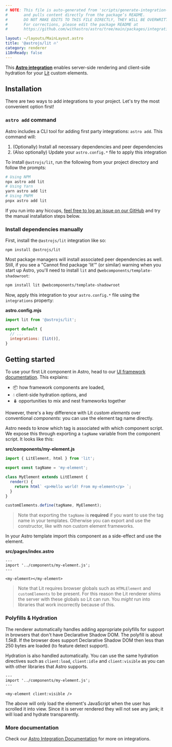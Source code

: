 ```yaml
---
# NOTE: This file is auto-generated from 'scripts/generate-integration-pages.ts'
#       and pulls content directly from the package’s README.
#       DO NOT MAKE EDITS TO THIS FILE DIRECTLY, THEY WILL BE OVERWRITTEN!
#       For corrections, please edit the package README at
#       https://github.com/withastro/astro/tree/main/packages/integrations/lit

layout: ~/layouts/MainLayout.astro
title: '@astrojs/lit 🔥'
category: renderer
i18nReady: false
---
```


This **[Astro integration][astro-integration]** enables server-side rendering and client-side hydration for your [Lit](https://lit.dev/) custom elements.

## Installation

There are two ways to add integrations to your project. Let's try the most convenient option first!

### `astro add` command

Astro includes a CLI tool for adding first party integrations: `astro add`. This command will:

1.  (Optionally) Install all necessary dependencies and peer dependencies
2.  (Also optionally) Update your `astro.config.*` file to apply this integration

To install `@astrojs/lit`, run the following from your project directory and follow the prompts:

```sh
# Using NPM
npx astro add lit
# Using Yarn
yarn astro add lit
# Using PNPM
pnpx astro add lit
```

If you run into any hiccups, [feel free to log an issue on our GitHub](https://github.com/withastro/astro/issues) and try the manual installation steps below.

### Install dependencies manually

First, install the `@astrojs/lit` integration like so:

    npm install @astrojs/lit

Most package managers will install associated peer dependencies as well. Still, if you see a "Cannot find package 'lit'" (or similar) warning when you start up Astro, you'll need to install `lit` and `@webcomponents/template-shadowroot`:

```sh
npm install lit @webcomponents/template-shadowroot
```

Now, apply this integration to your `astro.config.*` file using the `integrations` property:

**astro.config.mjs**

```js
import lit from '@astrojs/lit';

export default {
  // ...
  integrations: [lit()],
}
```

## Getting started

To use your first Lit component in Astro, head to our [UI framework documentation][astro-ui-frameworks]. This explains:

*   📦 how framework components are loaded,
*   💧 client-side hydration options, and
*   🪆 opportunities to mix and nest frameworks together

However, there's a key difference with Lit *custom elements* over conventional *components*: you can use the element tag name directly.

Astro needs to know which tag is associated with which component script. We expose this through exporting a `tagName` variable from the component script. It looks like this:

**src/components/my-element.js**

```js
import { LitElement, html } from 'lit';

export const tagName = 'my-element';

class MyElement extends LitElement {
  render() {
    return html` <p>Hello world! From my-element</p> `;
  }
}

customElements.define(tagName, MyElement);
```

> Note that exporting the `tagName` is **required** if you want to use the tag name in your templates. Otherwise you can export and use the constructor, like with non custom element frameworks.

In your Astro template import this component as a side-effect and use the element.

**src/pages/index.astro**

```astro
---
import '../components/my-element.js';
---

<my-element></my-element>
```

> Note that Lit requires browser globals such as `HTMLElement` and `customElements` to be present. For this reason the Lit renderer shims the server with these globals so Lit can run. You *might* run into libraries that work incorrectly because of this.

### Polyfills & Hydration

The renderer automatically handles adding appropriate polyfills for support in browsers that don't have Declarative Shadow DOM. The polyfill is about *1.5kB*. If the browser does support Declarative Shadow DOM then less than 250 bytes are loaded (to feature detect support).

Hydration is also handled automatically. You can use the same hydration directives such as `client:load`, `client:idle` and `client:visible` as you can with other libraries that Astro supports.

```astro
---
import '../components/my-element.js';
---

<my-element client:visible />
```

The above will only load the element's JavaScript when the user has scrolled it into view. Since it is server rendered they will not see any jank; it will load and hydrate transparently.

### More documentation

Check our [Astro Integration Documentation][astro-integration] for more on integrations.

[astro-integration]: /en/guides/integrations-guide/

[astro-ui-frameworks]: /en/core-concepts/framework-components/
